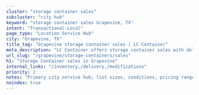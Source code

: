 ```yaml
---
cluster: "storage container sales"
subcluster: "city hub"
keyword: "storage container sales Grapevine, TX"
intent: "Transactional-Local"
page_type: "Location Service Hub"
city: "Grapevine, TX"
title_tag: "Grapevine storage container sales | LC Container"
meta_description: "LC Container offers storage container sales with delivery in Grapevine, TX. Local. Fast quotes. Since 2003."
url_slug: "/grapevine/storage-containers/sales"
h1: "Storage Container sales in Grapevine"
internal_links: "/inventory,/delivery,/modifications"
priority: 2
notes: "Primary city service hub; list sizes, conditions, pricing ranges, photos, testimonials."
noindex: true
---
```


<!-- TODO: Add unique city/inventory copy, images, and internal links here. -->
